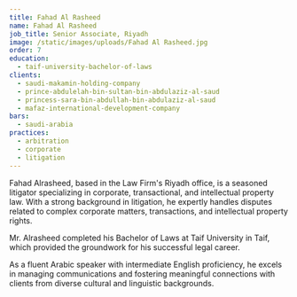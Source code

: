 ```yaml
---
title: Fahad Al Rasheed
name: Fahad Al Rasheed
job_title: Senior Associate, Riyadh
image: /static/images/uploads/Fahad Al Rasheed.jpg
order: 7
education:
  - taif-university-bachelor-of-laws
clients:
  - saudi-makamin-holding-company
  - prince-abdulelah-bin-sultan-bin-abdulaziz-al-saud
  - princess-sara-bin-abdullah-bin-abdulaziz-al-saud
  - mafaz-international-development-company
bars:
  - saudi-arabia
practices:
  - arbitration
  - corporate
  - litigation
---
```

Fahad Alrasheed, based in the Law Firm's Riyadh office, is a seasoned litigator specializing in corporate, transactional, and intellectual property law. With a strong background in litigation, he expertly handles disputes related to complex corporate matters, transactions, and intellectual property rights.

Mr. Alrasheed completed his Bachelor of Laws at Taif University in Taif, which provided the groundwork for his successful legal career.

As a fluent Arabic speaker with intermediate English proficiency, he excels in managing communications and fostering meaningful connections with clients from diverse cultural and linguistic backgrounds.
